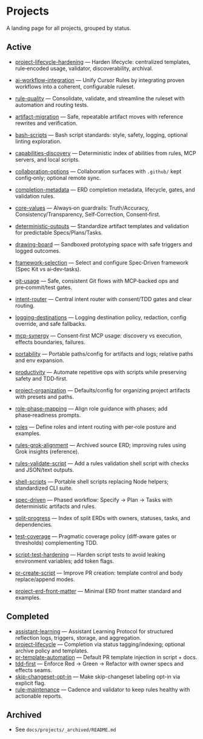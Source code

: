 # Projects

A landing page for all projects, grouped by status.

## Active

- [project-lifecycle-hardening](./project-lifecycle-hardening/erd.md) — Harden lifecycle: centralized templates, rule‑encoded usage, validator, discoverability, archival.
- [ai-workflow-integration](./ai-workflow-integration/erd.md) — Unify Cursor Rules by integrating proven workflows into a coherent, configurable ruleset.
- [rule-quality](./rule-quality/erd.md) — Consolidate, validate, and streamline the ruleset with automation and routing tests.
- [artifact-migration](./artifact-migration/erd.md) — Safe, repeatable artifact moves with reference rewrites and verification.
- [bash-scripts](./bash-scripts/erd.md) — Bash script standards: style, safety, logging, optional linting exploration.
- [capabilities-discovery](./capabilities-discovery/erd.md) — Deterministic index of abilities from rules, MCP servers, and local scripts.
- [collaboration-options](./collaboration-options/erd.md) — Collaboration surfaces with `.github/` kept config‑only; optional remote sync.
- [completion-metadata](./completion-metadata/erd.md) — ERD completion metadata, lifecycle, gates, and validation rules.
- [core-values](./core-values/erd.md) — Always‑on guardrails: Truth/Accuracy, Consistency/Transparency, Self‑Correction, Consent‑first.
- [deterministic-outputs](./deterministic-outputs/erd.md) — Standardize artifact templates and validation for predictable Specs/Plans/Tasks.
- [drawing-board](./drawing-board/erd.md) — Sandboxed prototyping space with safe triggers and logged outcomes.
- [framework-selection](./framework-selection/erd.md) — Select and configure Spec‑Driven framework (Spec Kit vs ai‑dev‑tasks).
- [git-usage](./git-usage/erd.md) — Safe, consistent Git flows with MCP‑backed ops and pre‑commit/test gates.
- [intent-router](./intent-router/erd.md) — Central intent router with consent/TDD gates and clear routing.
- [logging-destinations](./logging-destinations/erd.md) — Logging destination policy, redaction, config override, and safe fallbacks.
- [mcp-synergy](./mcp-synergy/erd.md) — Consent‑first MCP usage: discovery vs execution, effects boundaries, failures.
- [portability](./portability/erd.md) — Portable paths/config for artifacts and logs; relative paths and env expansion.
- [productivity](./productivity/erd.md) — Automate repetitive ops with scripts while preserving safety and TDD‑first.
- [project-organization](./project-organization/erd.md) — Defaults/config for organizing project artifacts with presets and paths.
- [role-phase-mapping](./role-phase-mapping/erd.md) — Align role guidance with phases; add phase‑readiness prompts.
- [roles](./roles/erd.md) — Define roles and intent routing with per‑role posture and examples.

- [rules-grok-alignment](./rules-grok-alignment/erd.md) — Archived source ERD; improving rules using Grok insights (reference).
- [rules-validate-script](./rules-validate-script/erd.md) — Add a rules validation shell script with checks and JSON/text outputs.
- [shell-scripts](./shell-scripts/erd.md) — Portable shell scripts replacing Node helpers; standardized CLI suite.
- [spec-driven](./spec-driven/erd.md) — Phased workflow: Specify → Plan → Tasks with deterministic artifacts and rules.
- [split-progress](./split-progress/erd.md) — Index of split ERDs with owners, statuses, tasks, and dependencies.
- [test-coverage](./test-coverage/erd.md) — Pragmatic coverage policy (diff-aware gates or thresholds) complementing TDD.
- [script-test-hardening](./script-test-hardening/erd.md) — Harden script tests to avoid leaking environment variables; add token flags.
- [pr-create-script](./pr-create-script/erd.md) — Improve PR creation: template control and body replace/append modes.
- [project-erd-front-matter](./project-erd-front-matter/erd.md) — Minimal ERD front matter standard and examples.

## Completed

- [assistant-learning](../_archived/2025/assistant-learning/erd.md) — Assistant Learning Protocol for structured reflection logs, triggers, storage, and aggregation.
- [project-lifecycle](../_archived/2025/project-lifecycle/erd.md) — Completion via status tagging/indexing; optional archive policy and templates.
- [pr-template-automation](../_archived/2025/pr-template-automation/erd.md) — Default PR template injection in script + docs.
- [tdd-first](../_archived/2025/tdd-first/erd.md) — Enforce Red → Green → Refactor with owner specs and effects seams.
- [skip-changeset-opt-in](../_archived/2025/skip-changeset-opt-in/erd.md) — Make skip-changeset labeling opt-in via explicit flag.
- [rule-maintenance](../_archived/2025/rule-maintenance/erd.md) — Cadence and validator to keep rules healthy with actionable reports.

## Archived

- See `docs/projects/_archived/README.md`
